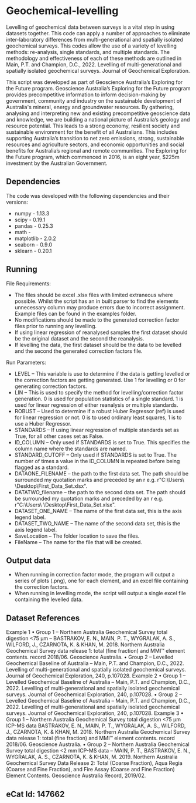 # Geochemical-levelling

Levelling of geochemical data between surveys is a vital step in using datasets together. This code can apply a number of approaches to eliminate inter-laboratory differences from multi-generational and spatially isolated geochemical surveys. This codes allow the use of a variety of levelling methods: re-analysis, single standards, and multiple standards. The methodology and effectiveness of each of these methods are outlined in Main, P.T. and Champion, D.C., 2022. Levelling of multi-generational and spatially isolated geochemical surveys. Journal of Geochemical Exploration.

This script was developed as part of Geoscience Australia’s Exploring for the Future program. Geoscience Australia’s Exploring for the Future program provides precompetitive information to inform decision-making by government, community and industry on the sustainable development of Australia's mineral, energy and groundwater resources. By gathering, analysing and interpreting new and existing precompetitive geoscience data and knowledge, we are building a national picture of Australia’s geology and resource potential. This leads to a strong economy, resilient society and sustainable environment for the benefit of all Australians. This includes supporting Australia’s transition to net zero emissions, strong, sustainable resources and agriculture sectors, and economic opportunities and social benefits for Australia’s regional and remote communities. The Exploring for the Future program, which commenced in 2016, is an eight year, $225m investment by the Australian Government.

## Dependencies
The code was developed with the following dependencies and their versions:
* numpy - 1.13.3
* scipy - 0.19.1
* pandas - 0.25.3
* math - 
* matplotlib - 2.0.2
* seaborn - 0.9.0
* sklearn - 0.20.1

## Running
File Requirements: 
* The files should be excel .xlsx files with limited extraneous where possible. Whilst the script has an in built parser to find the elements unnecessary column may produce errors due to incorrect assignment. Example files can be found in the examples folder.
* No modifications should be made to the generated correction factor files prior to running any levelling.
* If using linear regression of reanalysed samples the first dataset should be the original dataset and the second the reanalysis.
* If levelling the data, the first dataset should be the data to be levelled and the second the generated correction factors file.

Run Parameters:
* LEVEL – This variable is use to determine if the data is getting levelled or the correction factors are getting generated. Use 1 for levelling or 0 for generating correction factors.
* LIN – This is used to specify the method for levelling/correction factor generation. 0 is used for population statistics of a single standard. 1 is used for linear regression of either reanalysis or multiple standards.
* ROBUST – Used to determine if a robust Huber Regressor (ref) is used for linear regression or not. 0 is to used ordinary least squares, 1 is to use a Huber Regressor.
* STANDARDS – If using linear regression of multiple standards set as True, for all other cases set as False. 
* ID_COLUMN – Only used if STANDARDS is set to True. This specifies the column name where the standards are named.
* STANDARD_CUTOFF  – Only used if STANDARDS is set to True. The number of times a value in the ID_COLUMN is repeated before being flagged as a standard.
* DATAONE_FILENAME – the path to the first data set. The path should be surrounded my quotation marks and preceded by an r e.g.  r"C:\Users\ \Desktop\First_Data_Set.xlsx".
* DATATWO_filename – the path to the second data set. The path should be surrounded my quotation marks and preceded by an r e.g.  r"C:\Users\ \Desktop\First_Data_Set.xlsx".
* DATASET_ONE_NAME – The name of the first data set, this is the axis legend label.
* DATASET_TWO_NAME – The name of the second data set, this is the axis legend label.
* SaveLocation – The folder location to save the files.
* FileName – The name for the file that will be created.

## Output data

* When running in correction factor mode, the program will output a series of plots (.png), one for each element, and an excel file containing the correction factors. 
* When running in levelling mode, the script will output a single excel file containing the levelled data.

## Dataset References
Example 1
•	Group 1 – Northern Australia Geochemical Survey total digestion <75 µm – BASTRAKOV, E. N., MAIN, P. T., WYGRALAK, A. S., WILFORD, J., CZARNOTA, K. & KHAN, M. 2018. Northern Australia Geochemical Survey data release 1: total (fine fraction) and MMI™ element contents. record 2018/06. Geoscience Australia.
•	Group 2 – Levelled Geochemical Baseline of Australia – Main, P.T. and Champion, D.C., 2022. Levelling of multi-generational and spatially isolated geochemical surveys. Journal of Geochemical Exploration, 240, p.107028.
Example 2
•	Group 1 – Levelled Geochemical Baseline of Australia – Main, P.T. and Champion, D.C., 2022. Levelling of multi-generational and spatially isolated geochemical surveys. Journal of Geochemical Exploration, 240, p.107028.
•	Group 2 – Levelled Geochemical Baseline of Australia – Main, P.T. and Champion, D.C., 2022. Levelling of multi-generational and spatially isolated geochemical surveys. Journal of Geochemical Exploration, 240, p.107028.
Example 3
•	Group 1 – Northern Australia Geochemical Survey total digestion <75 µm ICP-MS data BASTRAKOV, E. N., MAIN, P. T., WYGRALAK, A. S., WILFORD, J., CZARNOTA, K. & KHAN, M. 2018. Northern Australia Geochemical Survey data release 1: total (fine fraction) and MMI™ element contents. record 2018/06. Geoscience Australia.
•	Group 2 – Northern Australia Geochemical Survey total digestion <2 mm ICP-MS data – MAIN, P. T., BASTRAKOV, E. N., WYGRALAK, A. S., CZARNOTA, K. & KHAN, M. 2019. Northern Australia Geochemical Survey Data Release 2: Total (Coarse Fraction), Aqua Regia (Coarse and Fine Fraction), and Fire Assay (Coarse and Fine Fraction) Element Contents. Geoscience Australia Record, 2019/02.

## eCat Id: 147662


